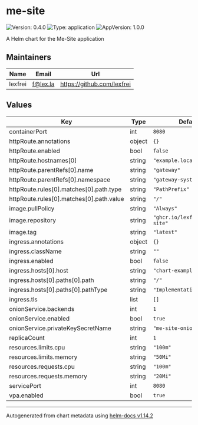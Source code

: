 # me-site

![Version: 0.4.0](https://img.shields.io/badge/Version-0.4.0-informational?style=flat-square) ![Type: application](https://img.shields.io/badge/Type-application-informational?style=flat-square) ![AppVersion: 1.0.0](https://img.shields.io/badge/AppVersion-1.0.0-informational?style=flat-square)

A Helm chart for the Me-Site application

## Maintainers

| Name | Email | Url |
| ---- | ------ | --- |
| lexfrei | <f@lex.la> | <https://github.com/lexfrei> |

## Values

| Key | Type | Default | Description |
|-----|------|---------|-------------|
| containerPort | int | `8080` |  |
| httpRoute.annotations | object | `{}` |  |
| httpRoute.enabled | bool | `false` |  |
| httpRoute.hostnames[0] | string | `"example.local"` |  |
| httpRoute.parentRefs[0].name | string | `"gateway"` |  |
| httpRoute.parentRefs[0].namespace | string | `"gateway-system"` |  |
| httpRoute.rules[0].matches[0].path.type | string | `"PathPrefix"` |  |
| httpRoute.rules[0].matches[0].path.value | string | `"/"` |  |
| image.pullPolicy | string | `"Always"` |  |
| image.repository | string | `"ghcr.io/lexfrei/me-site"` |  |
| image.tag | string | `"latest"` |  |
| ingress.annotations | object | `{}` |  |
| ingress.className | string | `""` |  |
| ingress.enabled | bool | `false` |  |
| ingress.hosts[0].host | string | `"chart-example.local"` |  |
| ingress.hosts[0].paths[0].path | string | `"/"` |  |
| ingress.hosts[0].paths[0].pathType | string | `"ImplementationSpecific"` |  |
| ingress.tls | list | `[]` |  |
| onionService.backends | int | `1` |  |
| onionService.enabled | bool | `true` |  |
| onionService.privateKeySecretName | string | `"me-site-onion-secret"` |  |
| replicaCount | int | `1` |  |
| resources.limits.cpu | string | `"100m"` |  |
| resources.limits.memory | string | `"50Mi"` |  |
| resources.requests.cpu | string | `"100m"` |  |
| resources.requests.memory | string | `"20Mi"` |  |
| servicePort | int | `8080` |  |
| vpa.enabled | bool | `true` |  |

----------------------------------------------
Autogenerated from chart metadata using [helm-docs v1.14.2](https://github.com/norwoodj/helm-docs/releases/v1.14.2)
